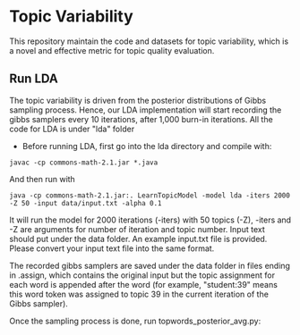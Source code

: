 # Topic Variability
This repository maintain the code and datasets for topic variability, which is a novel and effective metric for topic quality evaluation.

## Run LDA
The topic variability is driven from the posterior distributions of Gibbs sampling process. Hence, our LDA implementation will start recording the gibbs samplers every 10 iterations, after 1,000 burn-in iterations. All the code for LDA is under "lda" folder

* Before running LDA, first go into the lda directory and compile with:
```
javac -cp commons-math-2.1.jar *.java
```
And then run with
```
java -cp commons-math-2.1.jar:. LearnTopicModel -model lda -iters 2000 -Z 50 -input data/input.txt -alpha 0.1
```
It will run the model for 2000 iterations (-iters) with 50 topics (-Z), -iters and -Z are arguments for number of iteration and topic number. Input text should put under the data folder. An example input.txt file is provided. Please convert your input text file into the same format.

The recorded gibbs samplers are saved under the data folder in files ending in .assign, which contains the original input but the topic assignment for each word is appended after the word (for example, "student:39" means this word token was assigned to topic 39 in the current iteration of the Gibbs sampler).

Once the sampling process is done, run topwords_posterior_avg.py:

